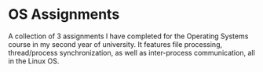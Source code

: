 # OS Assignments
A collection of 3 assignments I have completed for the Operating Systems course in my second year of university. It features file processing, thread/process synchronization, as well as inter-process communication, all in the Linux OS.
